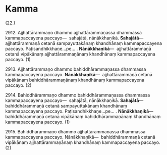 

# Kamma






(22.)

2912\. Ajjhattārammaṇo dhammo ajjhattārammaṇassa dhammassa kammapaccayena paccayo—  sahajātā, nānākkhaṇikā. **Sahajātā**—  ajjhattārammaṇā cetanā sampayuttakānaṃ khandhānaṃ kammapaccayena paccayo. Paṭisandhikkhaṇe…pe… . **Nānākkhaṇikā**—  ajjhattārammaṇā cetanā vipākānaṃ ajjhattārammaṇānaṃ khandhānaṃ kammapaccayena paccayo. (1)

2913\. Ajjhattārammaṇo dhammo bahiddhārammaṇassa dhammassa kammapaccayena paccayo. **Nānākkhaṇikā**—  ajjhattārammaṇā cetanā vipākānaṃ bahiddhārammaṇānaṃ khandhānaṃ kammapaccayena paccayo. (2)

2914\. Bahiddhārammaṇo dhammo bahiddhārammaṇassa dhammassa kammapaccayena paccayo—  sahajātā, nānākkhaṇikā. **Sahajātā**—  bahiddhārammaṇā cetanā sampayuttakānaṃ khandhānaṃ kammapaccayena paccayo. Paṭisandhikkhaṇe…pe… . **Nānākkhaṇikā**—  bahiddhārammaṇā cetanā vipākānaṃ bahiddhārammaṇānaṃ khandhānaṃ kammapaccayena paccayo. (1)

2915\. Bahiddhārammaṇo dhammo ajjhattārammaṇassa dhammassa kammapaccayena paccayo. Nānākkhaṇikā—  bahiddhārammaṇā cetanā vipākānaṃ ajjhattārammaṇānaṃ khandhānaṃ kammapaccayena paccayo. (2)



